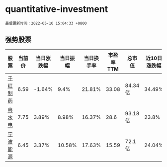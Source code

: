 # quantitative-investment

`最后更新时间：2022-05-10 15:04:33 +0800`

## 强势股票

|股票|当前价|当日涨跌幅|当日振幅|当日换手率|市盈率TTM|总市值|近10日涨跌幅|
|----|----|----|----|----|----|----|----|
|[千红制药](https://xueqiu.com/S/SZ002550)|6.59|-1.64%|9.4%|21.81%|33.08|84.34亿|34.49%|
|[粤水电](https://xueqiu.com/S/SZ002060)|7.75|3.89%|8.98%|16.37%|28.6|93.18亿|23.8%|
|[宁波能源](https://xueqiu.com/S/SH600982)|6.45|3.37%|10.58%|17.63%|15.59|72.1亿|24.04%|
